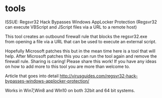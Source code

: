 # tools
ISSUE: Regsvr32 Hack Bypasses Windows AppLocker Protection 
(Regsvr32 can execute VBScript and JScript files via a URL to a remote host)

This tool creates an outbound firewall rule that blocks the regsvr32.exe from opening a file via a URL that can be used to
execute an external script. 

Hopefully Microsoft patches this but in the mean time here is a tool that will help. 
After Microsoft patches this you can run the tool again and remove the firewall rule. 
Sharing is caring! Please share this work! 
If you have any ideas on how to add more to this tool you are more than welcome to. 

Article that goes into detail
http://virusguides.com/regsvr32-hack-bypasses-windows-applocker-protection/

Works in Win7,Win8 and WIn10 on both 32bit and 64 bit systems.
